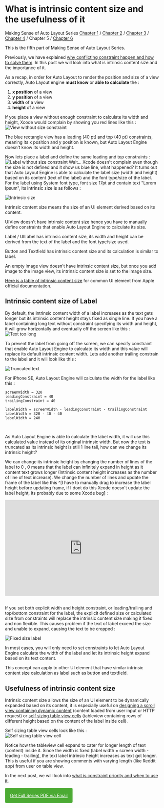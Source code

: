 # What is intrinsic content size and the usefulness of it

<style>
.video-container {
position: relative;
padding-bottom: 56.25%;
padding-top: 30px; height: 0; overflow: hidden;
}

.video-container iframe,
.video-container object,
.video-container embed {
position: absolute;
top: 0;
left: 0;
width: 100%;
height: 100%;
}
</style>
Making Sense of Auto Layout Series
[Chapter 1](https://fluffy.es/frame-vs-autolayout/) / [Chapter 2](https://fluffy.es/how-auto-layout-calculates-view-position-and-size/) / [Chapter 3](https://fluffy.es/why-missing-constraints-appear/) / [Chapter 4](https://fluffy.es/why-conflicting-constraint-happen/) / Chapter 5 / [Chapter 6](https://fluffy.es/what-is-constraint-priority/)

This is the fifth part of Making Sense of Auto Layout Series.  

Previously, we have explained [why conflicting constraint happen and how to solve them](https://fluffy.es/why-conflicting-constraint-happen/). In this post we will look into what is intrinsic content size and the importance of it.

As a recap, in order for Auto Layout to render the position and size of a view correctly, Auto Layout engine **must know** or **able to calculate** the :

1. **x position** of a view
2. **y position** of a view
3. **width** of a view
4. **height** of a view

If you place a view without enough constraint to calculate its width and height, Xcode would complain by showing you red lines like this :  
![View without size constraint](https://iosimage.s3.amazonaws.com/2018/9-intrinsic-size/viewWithoutSize.png)

The blue rectangle view has a leading (40 pt) and top (40 pt) constraints, meaning its x position and y position is known, but Auto Layout Engine doesn't know its width and height.

Now lets place a label and define the same leading and top constraints :  
![Label without size constraint](https://iosimage.s3.amazonaws.com/2018/9-intrinsic-size/labelWithoutSize.png)
Wait... Xcode doesn't complain even though the size is not defined and it show us blue line, what happened? It turns out that Auto Layout Engine is able to calculate the label size (width and height) based on its content (text of the label) and the font type/size of the label. For the label using System font type, font size 17pt and contain text "Lorem Ipsum", its intrinsic size is as follows : 

![Intrinsic size](https://iosimage.s3.amazonaws.com/2018/9-intrinsic-size/intrinsicSizeOfLabel.png)

Intrinsic content size means the size of an UI element derived based on its content. 

UIView doesn't have intrinsic content size hence you have to manually define constraints that enable Auto Layout Engine to calculate its size. 

Label / UILabel has intrinsic content size, its width and height can be derived from the text of the label and the font type/size used. 

Button and Textfield has intrinsic content size and its calculation is similar to label.

An empty image view doesn't have intrinsic content size, but once you add image to the image view, its intrinsic content size is set to the image size.

[Here is a table of intrinsic content size](https://developer.apple.com/library/content/documentation/UserExperience/Conceptual/AutolayoutPG/AnatomyofaConstraint.html#//apple_ref/doc/uid/TP40010853-CH9-SW21) for common UI element from Apple official documentation.

## Intrinsic content size of Label

By default, the intrinsic content width of a label increases as the text gets longer but its intrinsic content height stays fixed as single line. If you have a label containing long text without constraint specifying its width and height, it will grow horizontally and eventually off the screen like this :  
![Text too long](https://iosimage.s3.amazonaws.com/2018/9-intrinsic-size/textTooLong.png)

To prevent the label from going off the screen, we can specify constraint that enable Auto Layout Engine to calculate its width and this value will replace its default intrinsic content width. Lets add another trailing constrain to the label and it will look like this :  

![Truncated text](https://iosimage.s3.amazonaws.com/2018/9-intrinsic-size/truncatedText.png)

For iPhone SE, Auto Layout Engine will calculate the width for the label like this : 
```
screenWidth = 320
leadingConstraint = 40
trailingConstraint = 40

labelWidth = screenWidth - leadingConstraint - trailingConstraint
labelWidth = 320 - 40 - 40
labelWidth = 240
```

<br>

As Auto Layout Engine is able to calculate the label width, it will use this calculated value instead of its original intrinsic width. But now the text is truncated as its intrinsic height is still 1 line tall, how can we change its intrinsic height?

We can change its intrinsic height by changing the number of lines of the label to 0 , 0 means that the label can infinitely expand in height as it content text grows longer (Intrinsic content height increases as the number of line of text increase). We change the number of lines and update the frame of the label like this ^[I have to manually drag to increase the label height before updating frame, if I dont do this Xcode doesn't update the label height, its probably due to some Xcode bug] :  

<div class="video-container"><iframe width="560" height="315" src="https://www.youtube.com/embed/5PhJyiglxMA?rel=0" frameborder="0" allow="autoplay; encrypted-media" allowfullscreen></iframe></div>

<br>

If you set both explicit width and height constraint, or leading/trailing and top/bottom constraint for the label, the explicit defined size or calculated size from constraints will replace the intrinsic content size making it fixed and non flexible. This causes problem if the text of label exceed the size and unable to expand, causing the text to be cropped :  

![Fixed size label](https://iosimage.s3.amazonaws.com/2018/9-intrinsic-size/fixedSizeLabel.png)

In most cases, you will only need to set constraints to let Auto Layout Engine calculate the width of the label and let its intrinsic height expand based on its text content.

This concept can apply to other UI element that have similar intrinsic content size calculation as label such as button and textfield.

## Usefulness of intrinsic content size
Intrinsic content size allows the size of an UI element to be dynamically expanded based on its content, it is especially useful on [designing a scroll view containing dynamic content](https://fluffy.es/uiscrollview-autolayout-interface-builder-storyboard/) (content loaded from user input or HTTP request) or [self sizing table view cells](https://useyourloaf.com/blog/self-sizing-table-view-cells/) (tableview containing rows of different height based on the content of the label inside cell).

Self sizing table view cells look like this :  
![Self sizing table view cell](https://iosimage.s3.amazonaws.com/2018/9-intrinsic-size/selfSizingTableCell.png)

Notice how the tableview cell expand to cater for longer length of text (content) inside it. Since the width is fixed (label width = screen width - leading - trailing), the text label intrinsic height increases as text got longer. This is useful if you are showing comments with varying length (like Reddit app) from user on table view.

In the next post, we will look into [what is constraint priority and when to use it](https://fluffy.es/what-is-constraint-priority/).

<br>
<a href="https://www.getdrip.com/forms/448009646/submissions/new" target="_blank" data-drip-show-form="448009646" style="background-color:#4baa33; color:#fff; padding: 1rem; border-radius:4px;">Get Full Series PDF via Email</a>
